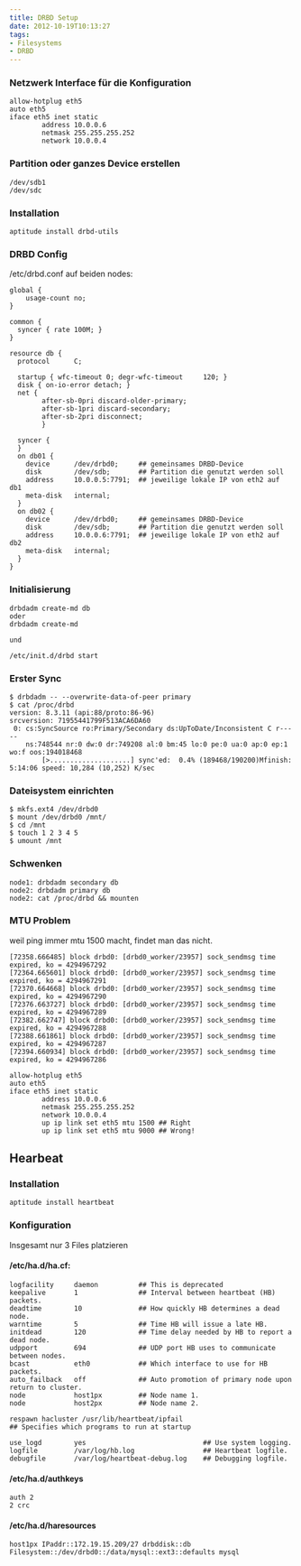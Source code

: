 ```yaml
---
title: DRBD Setup
date: 2012-10-19T10:13:27
tags: 
- Filesystems
- DRBD
---
```


### Netzwerk Interface  für die Konfiguration

~~~
allow-hotplug eth5
auto eth5
iface eth5 inet static
        address 10.0.0.6
        netmask 255.255.255.252
        network 10.0.0.4
~~~

### Partition oder ganzes Device erstellen

~~~
/dev/sdb1
/dev/sdc
~~~

### Installation

~~~
aptitude install drbd-utils
~~~

### DRBD Config

/etc/drbd.conf auf beiden nodes:

~~~
global {
    usage-count no;
}

common {
  syncer { rate 100M; }
}

resource db {
  protocol      C;

  startup { wfc-timeout 0; degr-wfc-timeout     120; }
  disk { on-io-error detach; }
  net {
        after-sb-0pri discard-older-primary;
        after-sb-1pri discard-secondary;
        after-sb-2pri disconnect;
        }

  syncer {
  }
  on db01 {
    device      /dev/drbd0;     ## gemeinsames DRBD-Device
    disk        /dev/sdb;       ## Partition die genutzt werden soll
    address     10.0.0.5:7791;  ## jeweilige lokale IP von eth2 auf db1
    meta-disk   internal;
  }
  on db02 {
    device      /dev/drbd0;     ## gemeinsames DRBD-Device
    disk        /dev/sdb;       ## Partition die genutzt werden soll
    address     10.0.0.6:7791;  ## jeweilige lokale IP von eth2 auf db2
    meta-disk   internal;
  }
}
~~~

### Initialisierung

~~~
drbdadm create-md db
oder
drbdadm create-md

und

/etc/init.d/drbd start
~~~

### Erster Sync

~~~
$ drbdadm -- --overwrite-data-of-peer primary
$ cat /proc/drbd
version: 8.3.11 (api:88/proto:86-96)
srcversion: 71955441799F513ACA6DA60
 0: cs:SyncSource ro:Primary/Secondary ds:UpToDate/Inconsistent C r-----
    ns:748544 nr:0 dw:0 dr:749208 al:0 bm:45 lo:0 pe:0 ua:0 ap:0 ep:1 wo:f oos:194018468
        [>....................] sync'ed:  0.4% (189468/190200)Mfinish: 5:14:06 speed: 10,284 (10,252) K/sec
~~~

### Dateisystem einrichten

    $ mkfs.ext4 /dev/drbd0
    $ mount /dev/drbd0 /mnt/
    $ cd /mnt
    $ touch 1 2 3 4 5
    $ umount /mnt

### Schwenken

    node1: drbdadm secondary db
    node2: drbdadm primary db
    node2: cat /proc/drbd && mounten

### MTU Problem

weil ping immer mtu 1500 macht, findet man das nicht.

~~~
[72358.666485] block drbd0: [drbd0_worker/23957] sock_sendmsg time expired, ko = 4294967292
[72364.665601] block drbd0: [drbd0_worker/23957] sock_sendmsg time expired, ko = 4294967291
[72370.664668] block drbd0: [drbd0_worker/23957] sock_sendmsg time expired, ko = 4294967290
[72376.663727] block drbd0: [drbd0_worker/23957] sock_sendmsg time expired, ko = 4294967289
[72382.662747] block drbd0: [drbd0_worker/23957] sock_sendmsg time expired, ko = 4294967288
[72388.661861] block drbd0: [drbd0_worker/23957] sock_sendmsg time expired, ko = 4294967287
[72394.660934] block drbd0: [drbd0_worker/23957] sock_sendmsg time expired, ko = 4294967286

allow-hotplug eth5
auto eth5
iface eth5 inet static
        address 10.0.0.6
        netmask 255.255.255.252
        network 10.0.0.4
        up ip link set eth5 mtu 1500 ## Right
        up ip link set eth5 mtu 9000 ## Wrong!

~~~

## Hearbeat

### Installation

~~~
aptitude install heartbeat
~~~

### Konfiguration

Insgesamt nur 3 Files platzieren

#### /etc/ha.d/ha.cf:

~~~
logfacility     daemon          ## This is deprecated
keepalive       1               ## Interval between heartbeat (HB) packets.
deadtime        10              ## How quickly HB determines a dead node.
warntime        5               ## Time HB will issue a late HB.
initdead        120             ## Time delay needed by HB to report a dead node.
udpport         694             ## UDP port HB uses to communicate between nodes.
bcast           eth0            ## Which interface to use for HB packets.
auto_failback   off             ## Auto promotion of primary node upon return to cluster.
node            host1px         ## Node name 1.
node            host2px         ## Node name 2.

respawn hacluster /usr/lib/heartbeat/ipfail
## Specifies which programs to run at startup

use_logd        yes                             ## Use system logging.
logfile         /var/log/hb.log                 ## Heartbeat logfile.
debugfile       /var/log/heartbeat-debug.log    ## Debugging logfile.
~~~

#### /etc/ha.d/authkeys

~~~
auth 2
2 crc
~~~

#### /etc/ha.d/haresources

~~~
host1px IPaddr::172.19.15.209/27 drbddisk::db Filesystem::/dev/drbd0::/data/mysql::ext3::defaults mysql
~~~
